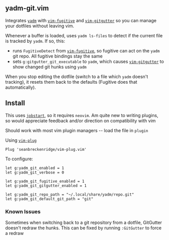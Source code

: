 ## yadm-git.vim

Integrates [`yadm`](https://github.com/TheLocehiliosan/yadm) with [`vim-fugitive`](https://github.com/tpope/vim-fugitive) and [`vim-gitgutter`](https://github.com/airblade/vim-gitgutter) so you can manage your dotfiles without leaving vim.

Whenever a buffer is loaded, uses `yadm ls-files` to detect if the current file is tracked by `yadm`. If so, this:

- runs `FugitiveDetect` from [`vim-fugitive`](https://github.com/tpope/vim-fugitive), so fugitive can act on the `yadm` git repo. All fugitive bindings stay the same
- sets `g:gitgutter_git_executable` to `yadm`, which causes [`vim-gitgutter`](https://github.com/airblade/vim-gitgutter) to show changed git hunks using `yadm`

When you stop editing the dotfile (switch to a file which `yadm` doesn't tracking), it resets them back to the defaults (Fugitive does that automatically).

## Install

This uses [`jobstart`](https://neovim.io/doc/user/builtin.html#jobstart()), so it requires `neovim`. Am quite new to writing plugins, so would appreciate feedback and/or direction on compatibility with vim

Should work with most vim plugin managers -- load the file in `plugin`

Using [`vim-plug`](https://github.com/junegunn/vim-plug)

```
Plug 'seanbreckenridge/vim-plug.vim'
```

To configure:

```vimscript
let g:yadm_git_enabled = 1
let g:yadm_git_verbose = 0

let g:yadm_git_fugitive_enabled = 1
let g:yadm_git_gitgutter_enabled = 1

let g:yadm_git_repo_path = "~/.local/share/yadm/repo.git"
let g:yadm_git_default_git_path = "git"
```

### Known Issues

Sometimes when switching back to a git repository from a dotfile, GitGutter doesn't redraw the hunks. This can be fixed by running `:GitGutter` to force a redraw
